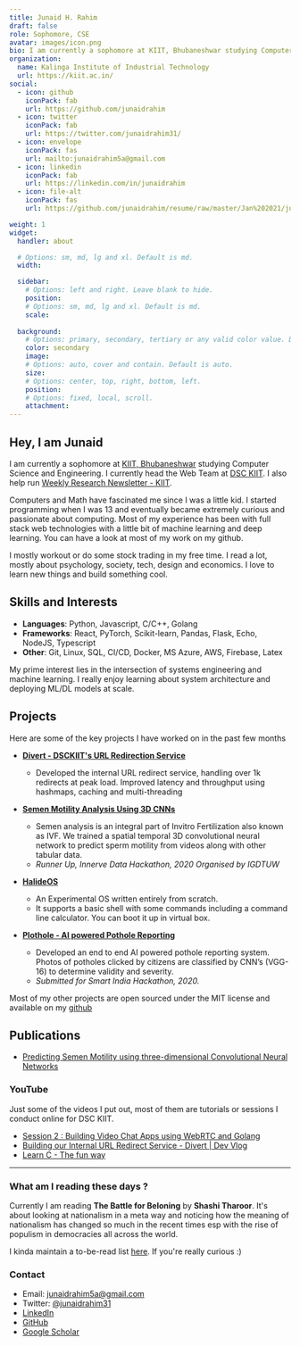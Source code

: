 ```yaml
---
title: Junaid H. Rahim
draft: false
role: Sophomore, CSE
avatar: images/icon.png
bio: I am currently a sophomore at KIIT, Bhubaneshwar studying Computer Science and Engineering. Mostly interested in Systems Engineering and Machine Learning.
organization:
  name: Kalinga Institute of Industrial Technology
  url: https://kiit.ac.in/
social:
  - icon: github
    iconPack: fab
    url: https://github.com/junaidrahim
  - icon: twitter
    iconPack: fab
    url: https://twitter.com/junaidrahim31/
  - icon: envelope
    iconPack: fas
    url: mailto:junaidrahim5a@gmail.com
  - icon: linkedin
    iconPack: fab
    url: https://linkedin.com/in/junaidrahim
  - icon: file-alt
    iconPack: fas
    url: https://github.com/junaidrahim/resume/raw/master/Jan%202021/junaidrahim.pdf

weight: 1
widget:
  handler: about

  # Options: sm, md, lg and xl. Default is md.	
  width:

  sidebar:
    # Options: left and right. Leave blank to hide.
    position:
    # Options: sm, md, lg and xl. Default is md.
    scale:
  
  background:
    # Options: primary, secondary, tertiary or any valid color value. Default is primary.
    color: secondary
    image:
    # Options: auto, cover and contain. Default is auto.
    size:
    # Options: center, top, right, bottom, left.
    position:
    # Options: fixed, local, scroll.
    attachment: 
---
```


## Hey, I am Junaid

I am currently a sophomore at [KIIT, Bhubaneshwar](https://kiit.ac.in/) studying Computer Science and Engineering. I currently head the Web Team at [DSC KIIT](https://dsckiit.tech/). I also help run [Weekly Research Newsletter - KIIT](http://weekly.researchnewsletter.ml/).

Computers and Math have fascinated me since I was a little kid. I started programming when I was 13 and eventually became extremely curious and passionate about computing. Most of my experience has been with full stack web technologies with a little bit of machine learning and deep learning. You can have a look at most of my work on my github. 

I mostly workout or do some stock trading in my free time. I read a lot, mostly about psychology, society, tech, design and economics. I love to learn new things and build something cool. 


## Skills and Interests

* **Languages**: Python, Javascript, C/C++, Golang
* **Frameworks**: React, PyTorch, Scikit-learn, Pandas, Flask, Echo, NodeJS, Typescript
* **Other**: Git, Linux, SQL, CI/CD, Docker, MS Azure, AWS, Firebase, Latex

My prime interest lies in the intersection of systems engineering and machine learning. I really enjoy learning about system architecture and deploying
ML/DL models at scale.

## Projects

Here are some of the key projects I have worked on in the past few months

* [**Divert - DSCKIIT's URL Redirection Service**](https://github.com/DSC-KIIT/divert)
  * Developed the internal URL redirect service, handling over 1k redirects at peak load. Improved latency and throughput using hashmaps, caching and multi-threading

* [**Semen Motility Analysis Using 3D CNNs**](https://gitlab.com/innerve/sperm-motility-analysis)
  * Semen analysis is an integral part of Invitro Fertilization also known as IVF. We trained a spatial temporal 3D convolutional neural network to predict sperm motility from videos along with other tabular data.
  * *Runner Up, Innerve Data Hackathon, 2020 Organised by IGDTUW*

* [**HalideOS**](https://github.com/DSC-KIIT/project-halide)
  * An Experimental OS written entirely from scratch.
  * It supports a basic shell with some commands including a command line calculator. You can boot it up in virtual box.


* [**Plothole - AI powered Pothole Reporting**](https://github.com/teambitflip/plothole) 
  * Developed an end to end AI powered pothole reporting system. Photos of potholes clicked by citizens are classified by CNN’s (VGG-16) to determine validity and severity.
  * *Submitted for Smart India Hackathon, 2020.*

Most of my other projects are open sourced under the MIT license and available on my [github](https://www.github.com/junaidrahim)


## Publications

* [Predicting Semen Motility using three-dimensional Convolutional Neural Networks](https://arxiv.org/abs/2101.02888)


### YouTube

Just some of the videos I put out, most of them are tutorials or sessions I conduct online for DSC KIIT.

* [Session 2 : Building Video Chat Apps using WebRTC and Golang](https://youtu.be/JTIm3ChI-6w)
* [Building our Internal URL Redirect Service - Divert | Dev Vlog](https://youtu.be/xH6F806CvQc)
* [Learn C - The fun way](https://youtube.com/playlist?list=PLT-AS3Wcy-pkPo1ECXgh1QZCor7CwqQDw)

---

### What am I reading these days ?

Currently I am reading **The Battle for Beloning** by **Shashi Tharoor**. It's about looking at nationalism in a meta way and noticing how the meaning of nationalism has changed so much in the recent times esp with the rise of populism in democracies all across the world.

I kinda maintain a to-be-read list [here](https://www.notion.so/jhr/Reading-List-04bdaadef0cf424e9a6212af1270e0e5). If you're really curious :)


### Contact

* Email: junaidrahim5a@gmail.com
* Twitter: [@junaidrahim31](https://www.twitter.com/junaidrahim31)
* [LinkedIn](https://www.linkedin.com/in/junaidrahim)
* [GitHub](https://www.github.com/junaidrahim)
* [Google Scholar](https://scholar.google.com/citations?user=nivtKY8AAAAJ&hl=en&oi=ao)

